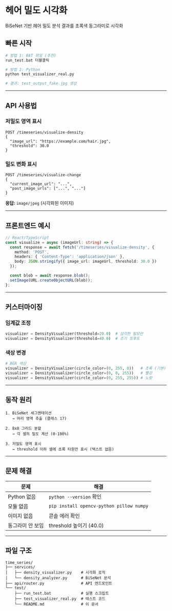 # 헤어 밀도 시각화

BiSeNet 기반 헤어 밀도 분석 결과를 초록색 동그라미로 시각화

## 빠른 시작

```bash
# 방법 1: BAT 파일 (추천)
run_test.bat 더블클릭

# 방법 2: Python
python test_visualizer_real.py

# 결과: test_output_fake.jpg 생성
```

---

## API 사용법

### 저밀도 영역 표시
```http
POST /timeseries/visualize-density
{
  "image_url": "https://example.com/hair.jpg",
  "threshold": 30.0
}
```

### 밀도 변화 표시
```http
POST /timeseries/visualize-change
{
  "current_image_url": "...",
  "past_image_urls": ["...", "..."]
}
```

**응답:** `image/jpeg` (시각화된 이미지)

---

## 프론트엔드 예시

```typescript
// React/TypeScript
const visualize = async (imageUrl: string) => {
  const response = await fetch('/timeseries/visualize-density', {
    method: 'POST',
    headers: { 'Content-Type': 'application/json' },
    body: JSON.stringify({ image_url: imageUrl, threshold: 30.0 })
  });

  const blob = await response.blob();
  setImage(URL.createObjectURL(blob));
};
```

---

## 커스터마이징

### 임계값 조정
```python
visualizer = DensityVisualizer(threshold=20.0)  # 심각한 탈모만
visualizer = DensityVisualizer(threshold=40.0)  # 조기 징후도
```

### 색상 변경
```python
# BGR 색상
visualizer = DensityVisualizer(circle_color=(0, 255, 0))   # 초록 (기본)
visualizer = DensityVisualizer(circle_color=(0, 0, 255))   # 빨강
visualizer = DensityVisualizer(circle_color=(0, 255, 255)) # 노랑
```

---

## 동작 원리

```
1. BiSeNet 세그멘테이션
   → 머리 영역 추출 (클래스 17)

2. 8x8 그리드 분할
   → 각 셀의 밀도 계산 (0-100%)

3. 저밀도 영역 표시
   → threshold 이하 셀에 초록 타원만 표시 (텍스트 없음)
```

---

## 문제 해결

| 문제 | 해결 |
|------|------|
| Python 없음 | `python --version` 확인 |
| 모듈 없음 | `pip install opencv-python pillow numpy` |
| 이미지 없음 | 콘솔 에러 확인 |
| 동그라미 안 보임 | threshold 높이기 (40.0) |

---

## 파일 구조

```
time_series/
├── services/
│   ├── density_visualizer.py    # 시각화 로직
│   └── density_analyzer.py      # BiSeNet 분석
├── api/router.py                # API 엔드포인트
└── test/
    ├── run_test.bat             # 실행 스크립트
    ├── test_visualizer_real.py  # 테스트 코드
    └── README.md                # 이 문서
```
